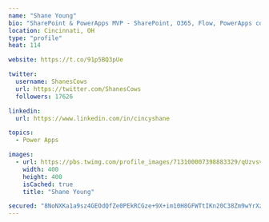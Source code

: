 ```yaml
---
name: "Shane Young"
bio: "SharePoint & PowerApps MVP - SharePoint, O365, Flow, PowerApps consulting? @PowerApps911 | Pure Snark? You found it."
location: Cincinnati, OH
type: "profile"
heat: 114

website: https://t.co/91p5BQ3pUe

twitter:
  username: ShanesCows
  url: https://twitter.com/ShanesCows
  followers: 17626

linkedin:
  url: https://www.linkedin.com/in/cincyshane

topics:
  - Power Apps

images:
  - url: https://pbs.twimg.com/profile_images/713100007398883329/qUzvsvQ3_400x400.jpg
    width: 400
    height: 400
    isCached: true
    title: "Shane Young"

secured: "8NoNXKa1a9sz4GEOdQfZe0PEkRCGze+9X+im10H8GFWTtIKn20C38Zm9wYrXzGFXaVwix23frJPF2knw7pU79Tj20TiUzkNKLbWt/j9CnNxCLkr/1sGHc3HjDTlt6d5PKntN1AFOr3VpwJXsolOmnXmOQFVMqEEiycK45jrysK/PD70g/czluphomlJsiPSexAgFZlXrDqUNqfIFmTj3VU4TGng9TuSPWe3adQ2AiGPOCS/zmz0XE7G2FIHyv0NydbXWGpX5p72HZzBRY4ySvoYVe+9brfmZ9tOdehq0Co4qCFePgTFCFKAliIxlSxMGRK5mmL9bWsCYG+CSAAMvHa4TfAvx4cSBAXPLX2vdnRetKS9BFYNqgNgX7SiUZ3GRBuEt/S9pYMKEC3J4e0VSWORIDx+Ez28/l6pK7IG23Dw=;seUMJ4Mp1xybNhtzOwNK6Q=="
---
```


